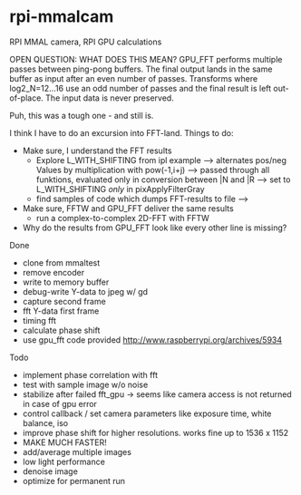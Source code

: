 rpi-mmalcam
===========

RPI MMAL camera, RPI GPU calculations

OPEN QUESTION: WHAT DOES THIS MEAN?
  GPU_FFT performs multiple passes between ping-pong buffers.  The final output
  lands in the same buffer as input after an even number of passes.  Transforms
  where log2_N=12...16 use an odd number of passes and the final result is left
  out-of-place.  The input data is never preserved.


Puh, this was a tough one - and still is.

I think I have to do an excursion into FFT-land.
Things to do:
- Make sure, I understand the FFT results
	- Explore L_WITH_SHIFTING from ipl example
       --> alternates pos/neg Values by multiplication with pow(-1,i+j)
       --> passed through all funktions, evaluated only in conversion between |N and |R
       --> set to L_WITH_SHIFTING *only* in pixApplyFilterGray
	- find samples of code which dumps FFT-results to file
       --> 
- Make sure, FFTW and GPU_FFT deliver the same results
	- run a complex-to-complex 2D-FFT with FFTW
- Why do the results from GPU_FFT look like every other line is missing?

Done
- clone from mmaltest
- remove encoder
- write to memory buffer
- debug-write Y-data to jpeg w/ gd
- capture second frame
- fft Y-data first frame
- timing fft
- calculate phase shift
- use gpu_fft code provided http://www.raspberrypi.org/archives/5934

Todo
- implement phase correlation with fft
- test with sample image w/o noise
- stabilize after failed fft_gpu -> seems like camera access is not returned in case
  of gpu error
- control callback / set camera parameters like exposure time, white balance, iso
- improve phase shift for higher resolutions. works fine up to 1536 x 1152
- MAKE MUCH FASTER!
- add/average multiple images
- low light performance
- denoise image
- optimize for permanent run

